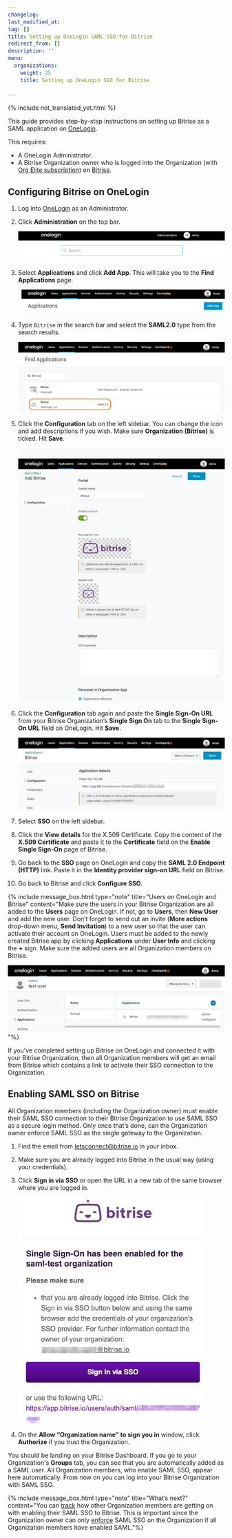 ```yaml
---
changelog:
last_modified_at:
tag: []
title: Setting up OneLogin SAML SSO for Bitrise
redirect_from: []
description: ''
menu:
  organizations:
    weight: 25
    title: Setting up OneLogin SSO for Bitrise

---
```

{% include not_translated_yet.html %}

This guide provides step-by-step instructions on setting up Bitrise as a SAML application on [OneLogin](https://www.onelogin.com/ "https://www.onelogin.com").

This requires:

* A OneLogin Administrator.
* A Bitrise Organization owner who is logged into the Organization (with [Org Elite subscription](https://www.bitrise.io/pricing/teams "https://www.bitrise.io/pricing/teams")) on [Bitrise](https://www.bitrise.io).

## Configuring Bitrise on OneLogin

 1. Log into [OneLogin](https://www.onelogin.com/ "https://www.onelogin.com/") as an Administrator.
 2. Click **Administration** on the top bar.

    ![](/img/OneLogin-administration.png)
 3. Select **Applications** and click **Add App**. This will take you to the **Find Applications** page.

    ![](/img/onelogin-addapp.png)
 4. Type `Bitrise` in the search bar and select the **SAML2.0** type from the search results.

    ![](/img/OneLogin-findapp.jpg)
 5. Click the **Configuration** tab on the left sidebar. You can change the icon and add descriptions if you wish. Make sure **Organization (Bitrise)** is ticked. Hit **Save**.

    ![](/img/add-bitrise-onelogin.jpg)
 6. Click the **Configuration** tab again and paste the **Single Sign-On URL** from your Bitrise Organization’s **Single Sign On** tab to the **Single Sign-On URL** field on OneLogin. Hit **Save**.

    ![](/img/application-details.jpg)
 7. Select **SSO** on the left sidebar.
 8. Click the **View details** for the X.509 Certificate. Copy the content of the **X.509 Certificate** and paste it to the **Certificate** field on the **Enable Single Sign-On** page of Bitrise.
 9. Go back to the **SSO** page on OneLogin and copy the **SAML 2.0 Endpoint (HTTP)** link. Paste it in the **Identity provider sign-on URL** field on Bitrise.
10. Go back to Bitrise and click **Configure SSO**.

{% include message_box.html type="note" title="Users on OneLogin and Bitrise" content="Make sure the users in your Bitrise Organization are all added to the **Users** page on OneLogin. If not, go to **Users**, then **New User** and add the new user. Don’t forget to send out an invite (**More actions** drop-down menu, **Send Invitation**) to a new user so that the user can activate their account on OneLogin. Users must be added to the newly created Bitrise app by clicking **Applications** under **User Info** and clicking the **+** sign. Make sure the added users are all Organization members on Bitrise.

![](/img/application-onelogin.jpg)"%}

If you’ve completed setting up Bitrise on OneLogin and connected it with your Bitrise Organization, then all Organization members will get an email from Bitrise which contains a link to activate their SSO connection to the Organization.

## Enabling SAML SSO on Bitrise

All Organization members (including the Organization owner) must enable their SAML SSO connection to their Bitrise Organization to use SAML SSO as a secure login method. Only once that’s done, can the Organization owner enforce SAML SSO as the single gateway to the Organization.

1. Find the email from [letsconnect@bitrise.io](mailto:letsconnect@bitrise.io "mailto:letsconnect@bitrise.io") in your inbox.
2. Make sure you are already logged into Bitrise in the usual way (using your credentials).
3. Click **Sign in via SSO** or open the URL in a new tab of the same browser where you are logged in.

   ![](/img/email-onelogin.jpg)
4. On the **Allow “Organization name”** **to sign you in** window, click **Authorize** if you trust the Organization.

You should be landing on your Bitrise Dashboard. If you go to your Organization's **Groups** tab, you can see that you are automatically added as a SAML user. All Organization members, who enable SAML SSO, appear here automatically. From now on you can log into your Bitrise Organization with SAML SSO.

{% include message_box.html type="note" title="What’s next?" content="You can [track](/team-management/organizations/saml-sso-in-organizations/#checking-saml-sso-statuses-on-bitrise) how other Organization members are getting on with enabling their SAML SSO to Bitrise. This is important since the Organization owner can only [enforce](/team-management/organizations/saml-sso-in-organizations/#about-saml-sso-enforcement) SAML SSO on the Organization if all Organization members have enabled SAML."%}
